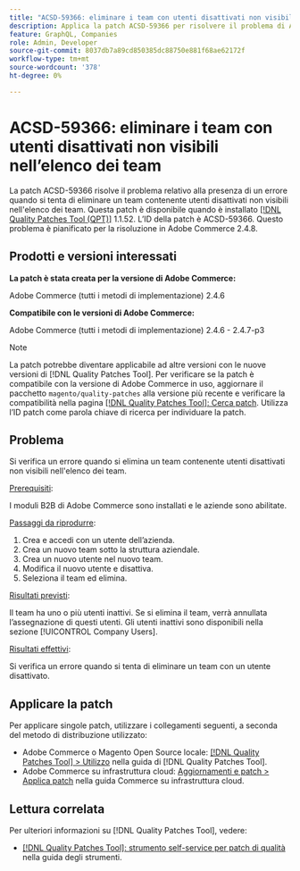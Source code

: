 ```yaml
---
title: "ACSD-59366: eliminare i team con utenti disattivati non visibili nell’elenco dei team"
description: Applica la patch ACSD-59366 per risolvere il problema di Adobe Commerce che si verifica quando si tenta di eliminare un team contenente utenti disattivati non visibili nell’elenco dei team.
feature: GraphQL, Companies
role: Admin, Developer
source-git-commit: 8037db7a89cd850385dc88750e881f68ae62172f
workflow-type: tm+mt
source-wordcount: '378'
ht-degree: 0%

---
```


# ACSD-59366: eliminare i team con utenti disattivati non visibili nell’elenco dei team

La patch ACSD-59366 risolve il problema relativo alla presenza di un errore quando si tenta di eliminare un team contenente utenti disattivati non visibili nell&#39;elenco dei team. Questa patch è disponibile quando è installato [[!DNL Quality Patches Tool (QPT)]](/help/tools/quality-patches-tool/quality-patches-tool-to-self-serve-quality-patches.md) 1.1.52. L’ID della patch è ACSD-59366. Questo problema è pianificato per la risoluzione in Adobe Commerce 2.4.8.

## Prodotti e versioni interessati

**La patch è stata creata per la versione di Adobe Commerce:**

Adobe Commerce (tutti i metodi di implementazione) 2.4.6

**Compatibile con le versioni di Adobe Commerce:**

Adobe Commerce (tutti i metodi di implementazione) 2.4.6 - 2.4.7-p3

>[!NOTE]
>
>La patch potrebbe diventare applicabile ad altre versioni con le nuove versioni di [!DNL Quality Patches Tool]. Per verificare se la patch è compatibile con la versione di Adobe Commerce in uso, aggiornare il pacchetto `magento/quality-patches` alla versione più recente e verificare la compatibilità nella pagina [[!DNL Quality Patches Tool]: Cerca patch](https://experienceleague.adobe.com/tools/commerce-quality-patches/index.html?lang=it). Utilizza l’ID patch come parola chiave di ricerca per individuare la patch.

## Problema

Si verifica un errore quando si elimina un team contenente utenti disattivati non visibili nell&#39;elenco dei team.

<u>Prerequisiti</u>:

I moduli B2B di Adobe Commerce sono installati e le aziende sono abilitate.

<u>Passaggi da riprodurre</u>:

1. Crea e accedi con un utente dell’azienda.
1. Crea un nuovo team sotto la struttura aziendale.
1. Crea un nuovo utente nel nuovo team.
1. Modifica il nuovo utente e disattiva.
1. Seleziona il team ed elimina.

<u>Risultati previsti</u>:

Il team ha uno o più utenti inattivi. Se si elimina il team, verrà annullata l’assegnazione di questi utenti. Gli utenti inattivi sono disponibili nella sezione [!UICONTROL Company Users].

<u>Risultati effettivi</u>:

Si verifica un errore quando si tenta di eliminare un team con un utente disattivato.

## Applicare la patch

Per applicare singole patch, utilizzare i collegamenti seguenti, a seconda del metodo di distribuzione utilizzato:

* Adobe Commerce o Magento Open Source locale: [[!DNL Quality Patches Tool] > Utilizzo](/help/tools/quality-patches-tool/usage.md) nella guida di [!DNL Quality Patches Tool].
* Adobe Commerce su infrastruttura cloud: [Aggiornamenti e patch > Applica patch](https://experienceleague.adobe.com/docs/commerce-cloud-service/user-guide/develop/upgrade/apply-patches.html?lang=it) nella guida Commerce su infrastruttura cloud.

## Lettura correlata

Per ulteriori informazioni su [!DNL Quality Patches Tool], vedere:

* [[!DNL Quality Patches Tool]: strumento self-service per patch di qualità](/help/tools/quality-patches-tool/quality-patches-tool-to-self-serve-quality-patches.md) nella guida degli strumenti.


